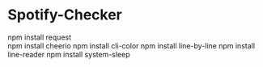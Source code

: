 # Spotify-Checker
 
npm install request<br>
npm install cheerio
npm install cli-color
npm install line-by-line
npm install line-reader
npm install system-sleep
